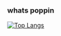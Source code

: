 ### whats poppin

[![Top Langs](https://github-readme-stats.vercel.app/api/top-langs/?username=ricardoholmes&theme=gradient)](https://github.com/anuraghazra/github-readme-stats)
